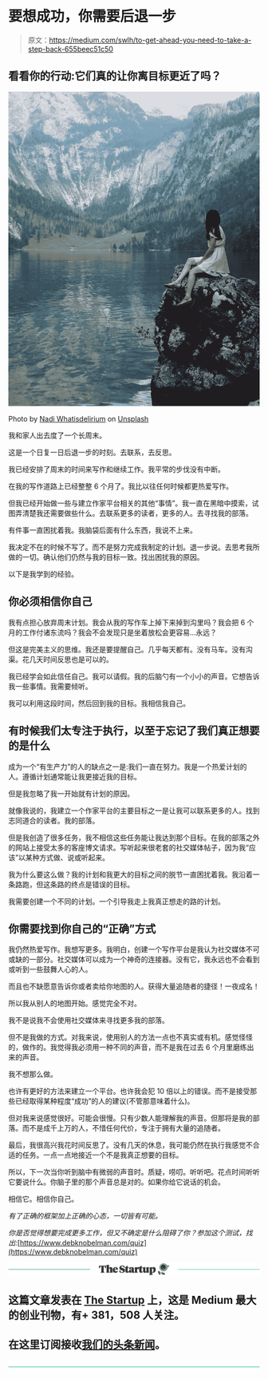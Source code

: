 # 要想成功，你需要后退一步

> 原文：<https://medium.com/swlh/to-get-ahead-you-need-to-take-a-step-back-655beec51c50>

## 看看你的行动:它们真的让你离目标更近了吗？

![](img/734ec52968fad59b7418f42a232949b0.png)

Photo by [Nadi Whatisdelirium](https://unsplash.com/photos/3VTZloIMFP0?utm_source=unsplash&utm_medium=referral&utm_content=creditCopyText) on [Unsplash](https://unsplash.com/search/photos/relax?utm_source=unsplash&utm_medium=referral&utm_content=creditCopyText)

我和家人出去度了一个长周末。

这是一个日复一日后退一步的时刻。去联系，去反思。

我已经安排了周末的时间来写作和继续工作。我平常的步伐没有中断。

在我的写作道路上已经整整 6 个月了。我比以往任何时候都更热爱写作。

但我已经开始做一些与建立作家平台相关的其他“事情”。我一直在黑暗中摸索，试图弄清楚我还需要做些什么。去联系更多的读者，更多的人。去寻找我的部落。

有件事一直困扰着我。我脑袋后面有什么东西，我说不上来。

我决定不在的时候不写了。而不是努力完成我制定的计划。退一步说。去思考我所做的一切。确认他们仍然与我的目标一致。找出困扰我的原因。

以下是我学到的经验。

## 你必须相信你自己

我有点担心放弃周末计划。我会从我的写作车上掉下来掉到沟里吗？我会把 6 个月的工作付诸东流吗？我会不会发现只是坐着放松会更容易…永远？

但这是完美主义的思维。我还是要提醒自己。几乎每天都有。没有马车。没有沟渠。花几天时间反思也是可以的。

我已经学会如此信任自己。我可以请假。我的后脑勺有一个小小的声音。它想告诉我一些事情。我需要倾听。

我可以利用这段时间，然后回到我的目标。我相信我自己。

## 有时候我们太专注于执行，以至于忘记了我们真正想要的是什么

成为一个“有生产力”的人的缺点之一是:我们一直在努力。我是一个热爱计划的人。遵循计划通常能让我更接近我的目标。

但是我忽略了我一开始就有计划的原因。

就像我说的，我建立一个作家平台的主要目标之一是让我可以联系更多的人。找到志同道合的读者。我的部落。

但是我创造了很多任务，我不相信这些任务能让我达到那个目标。在我的部落之外的网站上接受太多的客座博文请求。写听起来很老套的社交媒体帖子，因为我“应该”以某种方式做、说或听起来。

我为什么要这么做？我的计划和我更大的目标之间的脱节一直困扰着我。我沿着一条路跑，但这条路的终点是错误的目标。

我需要创建一个不同的计划。一个引导我走上我真正想走的路的计划。

## 你需要找到你自己的“正确”方式

我仍然热爱写作。我想写更多。我明白，创建一个写作平台是我认为社交媒体不可或缺的一部分。社交媒体可以成为一个神奇的连接器。没有它，我永远也不会看到或听到一些鼓舞人心的人。

而且也不缺愿意告诉你或者卖给你地图的人。获得大量追随者的捷径！一夜成名！

所以我从别人的地图开始。感觉完全不对。

我不是说我不会使用社交媒体来寻找更多我的部落。

但不是我做的方式。对我来说，使用别人的方法一点也不真实或有机。感觉怪怪的，做作的。我觉得我必须用一种不同的声音，而不是我在过去 6 个月里磨练出来的声音。

我不想那么做。

也许有更好的方法来建立一个平台。也许我会犯 10 倍以上的错误。而不是接受那些已经取得某种程度“成功”的人的建议(不管那意味着什么)。

但对我来说感觉很好。可能会很慢。只有少数人能理解我的声音。但那将是我的部落。而不是成千上万的人，不惜任何代价，专注于拥有大量的追随者。

最后，我很高兴我花时间反思了。没有几天的休息，我可能仍然在执行我感觉不合适的任务。一点一点地接近一个不是我真正想要的目标。

所以，下一次当你听到脑中有微弱的声音时。质疑，唠叨。听听吧。花点时间听听它要说什么。你脑子里的那个声音总是对的。如果你给它说话的机会。

相信它。相信你自己。

*有了正确的框架加上正确的心态，一切皆有可能。*

*你是否觉得想要完成更多工作，但又不确定是什么阻碍了你？参加这个测试，找出:*[https://www.debknobelman.com/quiz](https://www.debknobelman.com/quiz)

[![](img/308a8d84fb9b2fab43d66c117fcc4bb4.png)](https://medium.com/swlh)

## 这篇文章发表在 [The Startup](https://medium.com/swlh) 上，这是 Medium 最大的创业刊物，有+ 381，508 人关注。

## 在这里订阅接收[我们的头条新闻](http://growthsupply.com/the-startup-newsletter/)。

[![](img/b0164736ea17a63403e660de5dedf91a.png)](https://medium.com/swlh)